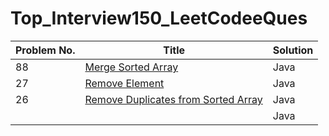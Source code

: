 # Top_Interview150_LeetCodeeQues


| Problem No.           |                       Title                                                                                                          |    Solution      |
|---------------------- |--------------------------------------------------------------------------------------------------------------------------------------|------------------|
| 88                    | [Merge Sorted Array](https://leetcode.com/problems/merge-sorted-array/description/?envType=study-plan-v2&envId=top-interview-150)    |    Java          |
| 27                    | [Remove Element](https://leetcode.com/problems/remove-element/)                                                                      |    Java          |
| 26                    | [Remove Duplicates from Sorted Array](https://leetcode.com/problems/remove-duplicates-from-sorted-array/)                            |    Java          |
|                       |                                                                                                                                       |    Java          |
 
 
 
